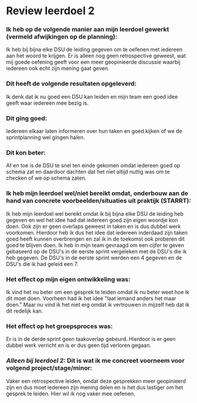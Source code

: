 # Review leerdoel 2

### Ik heb op de volgende manier aan mijn leerdoel gewerkt (vermeld afwijkingen op de planning):

Ik heb bij bijna elke DSU de leiding gegeven om te oefenen met iedereen aan het woord te krijgen. Er is alleen nog geen retrospective geweest, wat mij goede oefening geeft voor een meer geopinieerde discussie waarbij iedereen ook echt zijn mening gaat geven.

### Dit heeft de volgende resultaten opgeleverd:

Ik denk dat ik nu goed een DSU kan leiden en mijn team een goed idee geeft waar iedereen mee bezig is.

### Dit ging goed:

Iedereen elkaar laten informeren over hun taken en goed kijken of we de sprintplanning wel gingen halen.

### Dit kon beter:

Af en toe is de DSU te snel ten einde gekomen omdat iedereen goed op schema zat en daardoor dachten dat het niet altijd nuttig was om te checken of we op schema zaten.

### Ik heb mijn leerdoel wel/niet bereikt omdat, onderbouw aan de hand van concrete voorbeelden/situaties uit praktijk (STARRT):

Ik heb mijn leerdoel wel bereikt omdat ik bij bijna elke DSU de leiding heb gegeven en wel het idee had dat iedereen goed zijn eigen woordje kon doen. Ook zijn er geen overlaps geweest in taken en is dus dubbel werk voorkomen. Hierdoor heb ik dus het idee dat iedereen inderdaad zijn taken goed heeft kunnen overbrengen en zal ik in de toekomst ook proberen dit goed te blijven doen. Ik heb in mijn team gevraagd om een cijfer te geven gebaseerd op de DSU's in de eerste sprint vergeleken met de DSU's die ik heb gegeven. De DSU's in de eerste sprint werden een 4 gegeven en de DSU's die ik had geleid een 7.

### Het effect op mijn eigen ontwikkeling was:

Ik vind het nu beter om een gesprek te leiden omdat ik nu beter weet hoe ik dit moet doen. Voorheen had ik het idee "laat iemand anders het maar doen." Maar nu vind ik het niet erg omdat ik vertrouwen in mijzelf heb dat ik dit redelijk kan.

### Het effect op het groepsproces was:

Er is in de derde sprint geen taakoverlap gebeurd. Hierdoor is er geen dubbel werk verricht en is er dus geen tijd verloren gegaan.

### _Alleen bij leerdoel 2:_ Dit is wat ik me concreet voorneem voor volgend project/stage/minor: 

Vaker een retrospective leiden, omdat deze gesprekken meer geopinieerd zijn en dus moet iedereen zijn mening delen en is het dus lastiger om het gesprek te leiden. Hier wil ik nog vaker mee oefenen.
